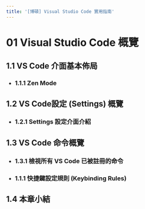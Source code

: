 ```yaml
---
title: '[博碩] Visual Studio Code 實用指南'
---
```


# 01 Visual Studio Code 概覽
## 1.1 VS Code 介面基本佈局
  - ### 1.1.1 Zen Mode

## 1.2 VS Code設定 (Settings) 概覽
  - ### 1.2.1 Settings 設定介面介紹

## 1.3 VS Code 命令概覽
  - ### 1.3.1 檢視所有 VS Code 已被註冊的命令
  - ### 1.1.1 快捷鍵設定規則 (Keybinding Rules)

## 1.4 本章小結